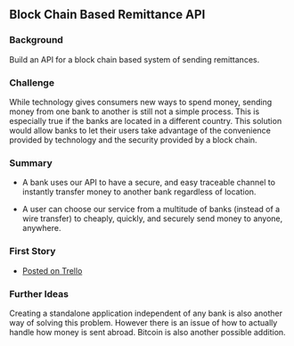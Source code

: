 Block Chain Based Remittance API
---------------------------------

### Background

Build an API for a block chain based system of sending remittances.

### Challenge

While technology gives consumers new ways to spend money, sending money from one bank to another is still not
a simple process. This is especially true if the banks are located in a different country. This solution would
allow banks to let their users take advantage of the convenience provided by technology and the security provided 
by a block chain. 

### Summary

- A bank uses our API to have a secure, and easy traceable channel to instantly transfer money to another bank regardless of location.

- A user can choose our service from a multitude of banks (instead of a wire transfer) to cheaply, quickly, and securely send money to anyone, anywhere.

### First Story

* [Posted on Trello](https://trello.com/b/3a5ameOc/first-story)

### Further Ideas 

Creating a standalone application independent of any bank is also another way of solving this problem. However
there is an issue of how to actually handle how money is sent abroad. Bitcoin is also another possible addition.